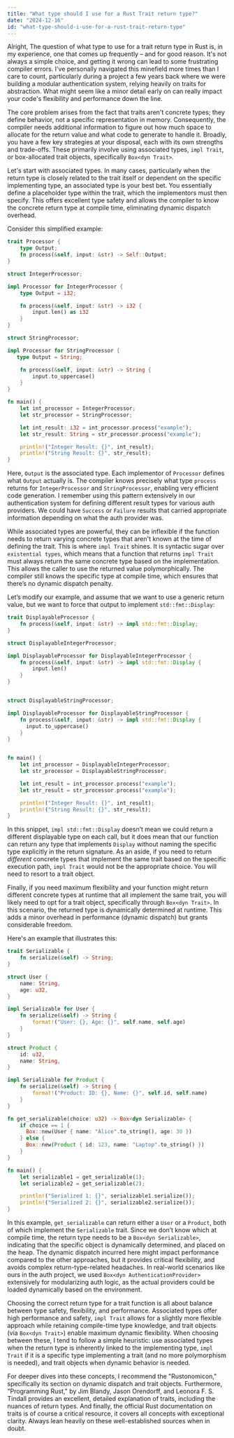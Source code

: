 ```yaml
---
title: "What type should I use for a Rust Trait return type?"
date: "2024-12-16"
id: "what-type-should-i-use-for-a-rust-trait-return-type"
---
```


Alright,  The question of what type to use for a trait return type in Rust is, in my experience, one that comes up frequently – and for good reason. It's not always a simple choice, and getting it wrong can lead to some frustrating compiler errors. I’ve personally navigated this minefield more times than I care to count, particularly during a project a few years back where we were building a modular authentication system, relying heavily on traits for abstraction. What might seem like a minor detail early on can really impact your code's flexibility and performance down the line.

The core problem arises from the fact that traits aren't concrete types; they define behavior, not a specific representation in memory. Consequently, the compiler needs additional information to figure out how much space to allocate for the return value and what code to generate to handle it. Broadly, you have a few key strategies at your disposal, each with its own strengths and trade-offs. These primarily involve using associated types, `impl Trait`, or box-allocated trait objects, specifically `Box<dyn Trait>`.

Let's start with associated types. In many cases, particularly when the return type is closely related to the trait itself or dependent on the specific implementing type, an associated type is your best bet. You essentially define a placeholder type within the trait, which the implementors must then specify. This offers excellent type safety and allows the compiler to know the concrete return type at compile time, eliminating dynamic dispatch overhead.

Consider this simplified example:

```rust
trait Processor {
    type Output;
    fn process(&self, input: &str) -> Self::Output;
}

struct IntegerProcessor;

impl Processor for IntegerProcessor {
    type Output = i32;

    fn process(&self, input: &str) -> i32 {
        input.len() as i32
    }
}

struct StringProcessor;

impl Processor for StringProcessor {
   type Output = String;

    fn process(&self, input: &str) -> String {
        input.to_uppercase()
    }
}

fn main() {
    let int_processor = IntegerProcessor;
    let str_processor = StringProcessor;

    let int_result: i32 = int_processor.process("example");
    let str_result: String = str_processor.process("example");

    println!("Integer Result: {}", int_result);
    println!("String Result: {}", str_result);
}
```

Here, `Output` is the associated type. Each implementor of `Processor` defines what `Output` actually is. The compiler knows precisely what type `process` returns for `IntegerProcessor` and `StringProcessor`, enabling very efficient code generation. I remember using this pattern extensively in our authentication system for defining different result types for various auth providers. We could have `Success` or `Failure` results that carried appropriate information depending on what the auth provider was.

While associated types are powerful, they can be inflexible if the function needs to return varying concrete types that aren't known at the time of defining the trait. This is where `impl Trait` shines. It is syntactic sugar over `existential types`, which means that a function that returns `impl Trait` must always return the same concrete type based on the implementation. This allows the caller to use the returned value polymorphically. The compiler still knows the specific type at compile time, which ensures that there’s no dynamic dispatch penalty.

Let’s modify our example, and assume that we want to use a generic return value, but we want to force that output to implement `std::fmt::Display`:

```rust
trait DisplayableProcessor {
    fn process(&self, input: &str) -> impl std::fmt::Display;
}

struct DisplayableIntegerProcessor;

impl DisplayableProcessor for DisplayableIntegerProcessor {
    fn process(&self, input: &str) -> impl std::fmt::Display {
        input.len()
    }
}


struct DisplayableStringProcessor;

impl DisplayableProcessor for DisplayableStringProcessor {
    fn process(&self, input: &str) -> impl std::fmt::Display {
      input.to_uppercase()
    }
}


fn main() {
    let int_processor = DisplayableIntegerProcessor;
    let str_processor = DisplayableStringProcessor;

    let int_result = int_processor.process("example");
    let str_result = str_processor.process("example");

    println!("Integer Result: {}", int_result);
    println!("String Result: {}", str_result);
}

```
In this snippet, `impl std::fmt::Display` doesn’t mean we could return a different displayable type on each call, but it does mean that our function can return any type that implements `Display` without naming the specific type explicitly in the return signature. As an aside, if you need to return *different* concrete types that implement the same trait based on the specific execution path, `impl Trait` would not be the appropriate choice. You will need to resort to a trait object.

Finally, if you need maximum flexibility and your function might return different concrete types at runtime that all implement the same trait, you will likely need to opt for a trait object, specifically through `Box<dyn Trait>`. In this scenario, the returned type is dynamically determined at runtime. This adds a minor overhead in performance (dynamic dispatch) but grants considerable freedom.

Here's an example that illustrates this:

```rust
trait Serializable {
    fn serialize(&self) -> String;
}

struct User {
    name: String,
    age: u32,
}

impl Serializable for User {
    fn serialize(&self) -> String {
        format!("User: {}, Age: {}", self.name, self.age)
    }
}

struct Product {
    id: u32,
    name: String,
}

impl Serializable for Product {
    fn serialize(&self) -> String {
        format!("Product: ID: {}, Name: {}", self.id, self.name)
    }
}

fn get_serializable(choice: u32) -> Box<dyn Serializable> {
    if choice == 1 {
      Box::new(User { name: "Alice".to_string(), age: 30 })
    } else {
      Box::new(Product { id: 123, name: "Laptop".to_string() })
    }
}

fn main() {
    let serializable1 = get_serializable(1);
    let serializable2 = get_serializable(2);

    println!("Serialized 1: {}", serializable1.serialize());
    println!("Serialized 2: {}", serializable2.serialize());
}
```

In this example, `get_serializable` can return either a `User` or a `Product`, both of which implement the `Serializable` trait. Since we don’t know which at compile time, the return type needs to be a `Box<dyn Serializable>`, indicating that the specific object is dynamically determined, and placed on the heap. The dynamic dispatch incurred here might impact performance compared to the other approaches, but it provides critical flexibility, and avoids complex return-type-related headaches. In real-world scenarios like ours in the auth project, we used `Box<dyn AuthenticationProvider>` extensively for modularizing auth logic, as the actual providers could be loaded dynamically based on the environment.

Choosing the correct return type for a trait function is all about balance between type safety, flexibility, and performance. Associated types offer high performance and safety, `impl Trait` allows for a slightly more flexible approach while retaining compile-time type knowledge, and trait objects (via `Box<dyn Trait>`) enable maximum dynamic flexibility. When choosing between these, I tend to follow a simple heuristic: use associated types when the return type is inherently linked to the implementing type, `impl Trait` if it is a specific type implementing a trait (and no more polymorphism is needed), and trait objects when dynamic behavior is needed.

For deeper dives into these concepts, I recommend the "Rustonomicon," specifically its section on dynamic dispatch and trait objects. Furthermore, "Programming Rust," by Jim Blandy, Jason Orendorff, and Leonora F. S. Tindall provides an excellent, detailed explanation of traits, including the nuances of return types. And finally, the official Rust documentation on traits is of course a critical resource, it covers all concepts with exceptional clarity. Always lean heavily on these well-established sources when in doubt.
